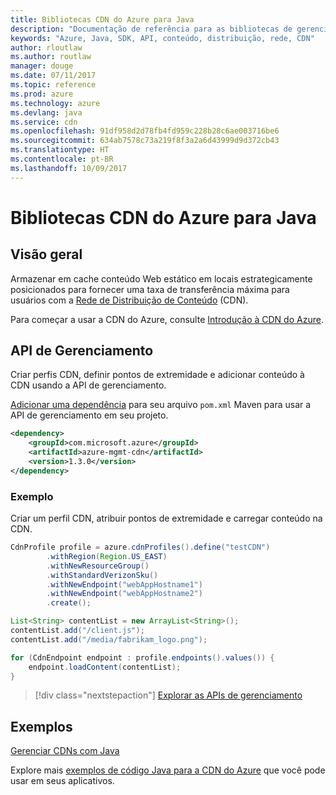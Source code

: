 ```yaml
---
title: Bibliotecas CDN do Azure para Java
description: "Documentação de referência para as bibliotecas de gerenciamento CDN de Java"
keywords: "Azure, Java, SDK, API, conteúdo, distribuição, rede, CDN"
author: rloutlaw
ms.author: routlaw
manager: douge
ms.date: 07/11/2017
ms.topic: reference
ms.prod: azure
ms.technology: azure
ms.devlang: java
ms.service: cdn
ms.openlocfilehash: 91df958d2d78fb4fd959c228b28c6ae003716be6
ms.sourcegitcommit: 634ab7578c73a219f8f3a2a6d43999d9d372cb43
ms.translationtype: HT
ms.contentlocale: pt-BR
ms.lasthandoff: 10/09/2017
---
```

# <a name="azure-cdn-libraries-for-java"></a>Bibliotecas CDN do Azure para Java

## <a name="overview"></a>Visão geral

Armazenar em cache conteúdo Web estático em locais estrategicamente posicionados para fornecer uma taxa de transferência máxima para usuários com a [Rede de Distribuição de Conteúdo](/azure/cdn/cdn-overview) (CDN).

Para começar a usar a CDN do Azure, consulte [Introdução à CDN do Azure](/azure/cdn/cdn-create-new-endpoint).

## <a name="management-api"></a>API de Gerenciamento

Criar perfis CDN, definir pontos de extremidade e adicionar conteúdo à CDN usando a API de gerenciamento.

[Adicionar uma dependência](https://maven.apache.org/guides/getting-started/index.html#How_do_I_use_external_dependencies) para seu arquivo `pom.xml` Maven para usar a API de gerenciamento em seu projeto.

```XML
<dependency>
    <groupId>com.microsoft.azure</groupId>
    <artifactId>azure-mgmt-cdn</artifactId>
    <version>1.3.0</version>
</dependency>
```   

### <a name="example"></a>Exemplo

Criar um perfil CDN, atribuir pontos de extremidade e carregar conteúdo na CDN.

```java
CdnProfile profile = azure.cdnProfiles().define("testCDN")
        .withRegion(Region.US_EAST)
        .withNewResourceGroup()
        .withStandardVerizonSku()
        .withNewEndpoint("webAppHostname1")
        .withNewEndpoint("webAppHostname2")
        .create();

List<String> contentList = new ArrayList<String>();
contentList.add("/client.js");
contentList.add("/media/fabrikam_logo.png");

for (CdnEndpoint endpoint : profile.endpoints().values()) {
    endpoint.loadContent(contentList);
}
```

> [!div class="nextstepaction"]
> [Explorar as APIs de gerenciamento](/java/api/overview/azure/cdn/managementapi)

## <a name="samples"></a>Exemplos

[Gerenciar CDNs com Java](https://github.com/Azure-Samples/cdn-java-manage-cdn)

Explore mais [exemplos de código Java para a CDN do Azure](https://azure.microsoft.com/resources/samples/?platform=java&term=cdn) que você pode usar em seus aplicativos.